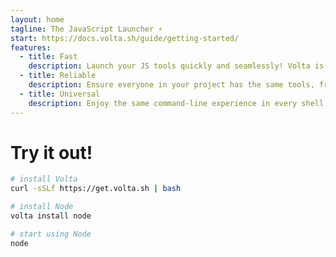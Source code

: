 ```yaml
---
layout: home
tagline: The JavaScript Launcher ⚡
start: https://docs.volta.sh/guide/getting-started/
features:
  - title: Fast
    description: Launch your JS tools quickly and seamlessly! Volta is built in Rust and ships as a snappy static binary.
  - title: Reliable
    description: Ensure everyone in your project has the same tools, from the Node version to your preferred package manager.
  - title: Universal
    description: Enjoy the same command-line experience in every shell and every major operating system.
---
```


# Try it out!

```bash
# install Volta
curl -sSLf https://get.volta.sh | bash

# install Node
volta install node

# start using Node
node
```
